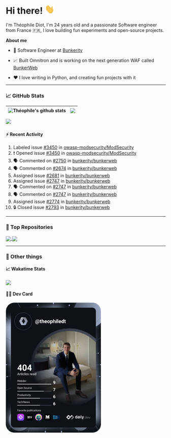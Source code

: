 # Hi there! <img src="./wave.gif" width="30px" height="30px" />

I'm Théophile Diot, I'm 24 years old and a passionate Software engineer from France 🇫🇷, I love building fun experiments and open-source projects.

**About me**

- 💼 Software Engineer at [Bunkerity](https://www.bunkerity.com/)

- 📈 Built Omnitron and is working on the next generation WAF called [BunkerWeb](https://www.bunkerweb.io)

- ❤️ I love writing in Python, and creating fun projects with it

---

### 📈 GitHub Stats

| <img align="center" src="https://github-readme-stats.vercel.app/api?username=TheophileDiot&show_icons=true&include_all_commits=true&theme=algolia&hide_border=true&rank_icon=github" alt="Théophile's github stats" /> | <img align="center" src="https://github-readme-stats.vercel.app/api/top-langs/?username=TheophileDiot&layout=compact&theme=algolia&hide_border=true" /> |
| ---------------------------------------------------------------------------------------------------------------------------------------------------------------------------------------------------------------------- | ------------------------------------------------------------------------------------------------------------------------------------------------------- |

![](https://github-readme-activity-graph.vercel.app/graph?username=TheophileDiot&theme=tokyo-night)

#### :zap: Recent Activity

<!--START_SECTION:activity-->
1.  Labeled issue [#3450](https://github.com/owasp-modsecurity/ModSecurity/issues/3450) in [owasp-modsecurity/ModSecurity](https://github.com/owasp-modsecurity/ModSecurity)
2. ❗ Opened issue [#3450](https://github.com/owasp-modsecurity/ModSecurity/issues/3450) in [owasp-modsecurity/ModSecurity](https://github.com/owasp-modsecurity/ModSecurity)
3. 🗣 Commented on [#2750](https://github.com/bunkerity/bunkerweb/issues/2750#issuecomment-3421152551) in [bunkerity/bunkerweb](https://github.com/bunkerity/bunkerweb)
4. 🗣 Commented on [#2674](https://github.com/bunkerity/bunkerweb/issues/2674#issuecomment-3421131184) in [bunkerity/bunkerweb](https://github.com/bunkerity/bunkerweb)
5.  Assigned issue [#2681](https://github.com/bunkerity/bunkerweb/issues/2681) in [bunkerity/bunkerweb](https://github.com/bunkerity/bunkerweb)
6.  Assigned issue [#2747](https://github.com/bunkerity/bunkerweb/issues/2747) in [bunkerity/bunkerweb](https://github.com/bunkerity/bunkerweb)
7. 🗣 Commented on [#2747](https://github.com/bunkerity/bunkerweb/issues/2747#issuecomment-3421053319) in [bunkerity/bunkerweb](https://github.com/bunkerity/bunkerweb)
8. 🗣 Commented on [#2747](https://github.com/bunkerity/bunkerweb/issues/2747#issuecomment-3421050798) in [bunkerity/bunkerweb](https://github.com/bunkerity/bunkerweb)
9.  Assigned issue [#2774](https://github.com/bunkerity/bunkerweb/issues/2774) in [bunkerity/bunkerweb](https://github.com/bunkerity/bunkerweb)
10. 🔒 Closed issue [#2793](https://github.com/bunkerity/bunkerweb/issues/2793) in [bunkerity/bunkerweb](https://github.com/bunkerity/bunkerweb)
<!--END_SECTION:activity-->

---

### 🔧 Top Repositories

<a href="https://github.com/bunkerity/bunkerweb">
  <img align="center" src="https://github-readme-stats.vercel.app/api/pin/?username=Bunkerity&repo=bunkerweb&theme=algolia" />
</a>
<a href="https://github.com/TheophileDiot/Omnitron">
  <img align="center" src="https://github-readme-stats.vercel.app/api/pin/?username=TheophileDiot&repo=Omnitron&theme=algolia" />
</a>

---

### 🎉 Other things

#### 📈 Wakatime Stats

<a href="https://wakatime.com/@theophile_bunkerity">
  <img align="center" src="https://github-readme-stats.vercel.app/api/wakatime?username=3aa5ce41-c253-43d9-8441-a721e446a45f&layout=compact&theme=algolia" />
</a>

#### 👨‍💻 Dev Card

<a href="https://app.daily.dev/TheophileDt">
  <img src="./devcard.svg" width="300" alt="Théophile Diot's Dev Card"/>
</a>
